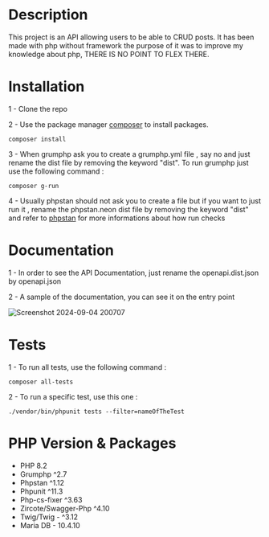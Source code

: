 # Description

This project is an API allowing users to be able to CRUD posts. It has been made with php without framework the purpose of it was to improve my knowledge about php, THERE IS NO POINT TO FLEX THERE.

# Installation

1 - Clone the repo

2 - Use the package manager [composer](https://getcomposer.org/doc/00-intro.md) to install packages.
```
composer install
```

3 - When grumphp ask you to create a grumphp.yml file , say no and just rename the dist file by removing the keyword "dist". To run grumphp just use the following command :

```
composer g-run
```

4 - Usually phpstan should not ask you to create a file but if you want to just run it , rename the phpstan.neon dist file by removing the keyword "dist" and refer to [phpstan](https://phpstan.org/user-guide/getting-started) for more informations about how run checks 


# Documentation

1 - In order to see the API Documentation, just rename the openapi.dist.json by openapi.json

2 - A sample of the documentation, you can see it on the entry point 


![Screenshot 2024-09-04 200707](https://github.com/user-attachments/assets/464aa282-3f3f-429b-a619-e9d8824e0318)

# Tests

1 - To run all tests, use the following command :
```
composer all-tests
```

2 - To run a specific test, use this one :
```
./vendor/bin/phpunit tests --filter=nameOfTheTest
```


# PHP Version & Packages

- PHP 8.2
- Grumphp ^2.7
- Phpstan ^1.12
- Phpunit ^11.3
- Php-cs-fixer ^3.63
- Zircote/Swagger-Php ^4.10
- Twig/Twig - ^3.12
- Maria DB - 10.4.10